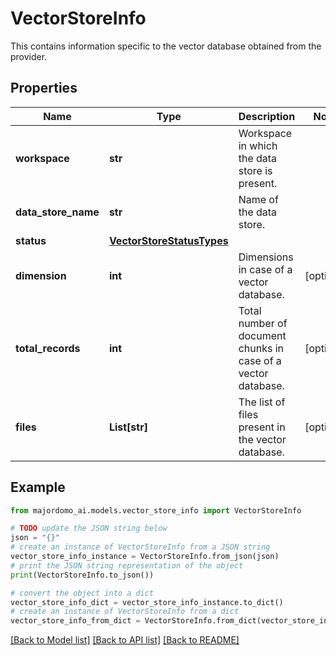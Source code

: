 # VectorStoreInfo

This contains information specific to the vector database obtained from the provider.

## Properties

Name | Type | Description | Notes
------------ | ------------- | ------------- | -------------
**workspace** | **str** | Workspace in which the data store is present. | 
**data_store_name** | **str** | Name of the data store. | 
**status** | [**VectorStoreStatusTypes**](VectorStoreStatusTypes.md) |  | 
**dimension** | **int** | Dimensions in case of a vector database. | [optional] 
**total_records** | **int** | Total number of document chunks in case of a vector database. | [optional] 
**files** | **List[str]** | The list of files present in the vector database. | [optional] 

## Example

```python
from majordomo_ai.models.vector_store_info import VectorStoreInfo

# TODO update the JSON string below
json = "{}"
# create an instance of VectorStoreInfo from a JSON string
vector_store_info_instance = VectorStoreInfo.from_json(json)
# print the JSON string representation of the object
print(VectorStoreInfo.to_json())

# convert the object into a dict
vector_store_info_dict = vector_store_info_instance.to_dict()
# create an instance of VectorStoreInfo from a dict
vector_store_info_from_dict = VectorStoreInfo.from_dict(vector_store_info_dict)
```
[[Back to Model list]](../README.md#documentation-for-models) [[Back to API list]](../README.md#documentation-for-api-endpoints) [[Back to README]](../README.md)



